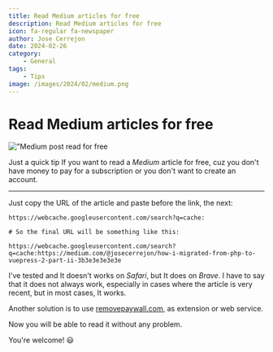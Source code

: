 ```yaml
---
title: Read Medium articles for free
description: Read Medium articles for free
icon: fa-regular fa-newspaper
author: Jose Cerrejon
date: 2024-02-26
category:
    - General
tags:
    - Tips
image: /images/2024/02/medium.png
---
```


# Read Medium articles for free

!["Medium post read for free](/images/2024/02/medium.png "Medium post read for free")

Just a quick tip If you want to read a _Medium_ article for free, cuz you don't have money to pay for a subscription or you don't want to create an account.

---

Just copy the URL of the article and paste before the link, the next:

```
https://webcache.googleusercontent.com/search?q=cache:

# So the final URL will be something like this:

https://webcache.googleusercontent.com/search?q=cache:https://medium.com/@josecerrejon/how-i-migrated-from-php-to-vuepress-2-part-ii-3b3e3e3e3e3e
```

I've tested and It doesn't works on _Safari_, but It does on _Brave_. I have to say that it does not always work, especially in cases where the article is very recent, but in most cases, It works.

Another solution is to use [removepaywall.com](https://www.removepaywall.com), as extension or web service.

Now you will be able to read it without any problem.

You're welcome! :smiley:
